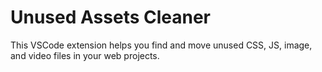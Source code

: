 # Unused Assets Cleaner

This VSCode extension helps you find and move unused CSS, JS, image, and video files in your web projects.
